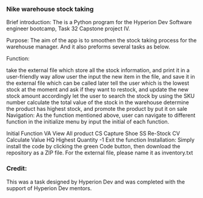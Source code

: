### Nike warehouse stock taking
Brief introduction:
The is a Python program for the Hyperion Dev Software engineer bootcamp, Task 32 Capstone project IV.

Purpose:
The aim of the app is to smoothen the stock taking process for the warehouse manager. And it also preforms several tasks as below.

Function:

take the external file which store all the stock information, and print it in a user-friendly way
allow user the input the new item in the file, and save it in the external file which can be called later
tell the user which is the lowest stock at the moment and ask if they want to restock, and update the new stock amount accordingly
let the user to search the stock by using the SKU number
calculate the total value of the stock in the warehouse
determine the product has highest stock, and promote the product by put it on sale
Navigation:
As the function mentioned above, user can navigate to different function in the initialize menu by input the initial of each function.

Initial	Function
VA	View All product
CS	Capture Shoe
SS	Re-Stock
CV	Calculate Value
HQ	Highest Quantity
-1	Exit the function
Installation:
Simply install the code by clicking the green Code button, then download the repository as a ZIP file. For the external file, please name it as inventory.txt

### Credit:
This was a task designed by Hyperion Dev and was completed with the support of Hyperion Dev mentors.

